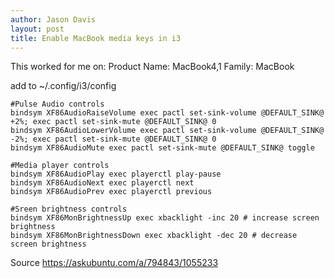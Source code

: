 ```yaml
---
author: Jason Davis
layout: post
title: Enable MacBook media keys in i3
---
```


This worked for me on:
    Product Name: MacBook4,1
    Family: MacBook

add to ~/.config/i3/config

```text
#Pulse Audio controls
bindsym XF86AudioRaiseVolume exec pactl set-sink-volume @DEFAULT_SINK@ +2%; exec pactl set-sink-mute @DEFAULT_SINK@ 0
bindsym XF86AudioLowerVolume exec pactl set-sink-volume @DEFAULT_SINK@ -2%; exec pactl set-sink-mute @DEFAULT_SINK@ 0
bindsym XF86AudioMute exec pactl set-sink-mute @DEFAULT_SINK@ toggle

#Media player controls
bindsym XF86AudioPlay exec playerctl play-pause
bindsym XF86AudioNext exec playerctl next
bindsym XF86AudioPrev exec playerctl previous

#Sreen brightness controls
bindsym XF86MonBrightnessUp exec xbacklight -inc 20 # increase screen brightness
bindsym XF86MonBrightnessDown exec xbacklight -dec 20 # decrease screen brightness
```

Source https://askubuntu.com/a/794843/1055233